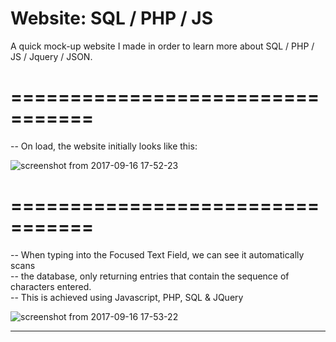 # Website: SQL / PHP / JS
A quick mock-up website I made in order to learn more about SQL / PHP / JS / Jquery / JSON.
# =================================
-- On load, the website initially looks like this: <br>

![screenshot from 2017-09-16 17-52-23](https://user-images.githubusercontent.com/21260839/30514190-2e8ffe0c-9b08-11e7-8004-ca4a97270673.png)

# =================================
-- When typing into the Focused Text Field, we can see it automatically scans <br>
-- the database, only returning entries that contain the sequence of characters entered. <br>
-- This is achieved using Javascript, PHP, SQL & JQuery <br>

![screenshot from 2017-09-16 17-53-22](https://user-images.githubusercontent.com/21260839/30514212-69072038-9b08-11e7-8413-72937444f00a.png)

--------------------------------------------------
